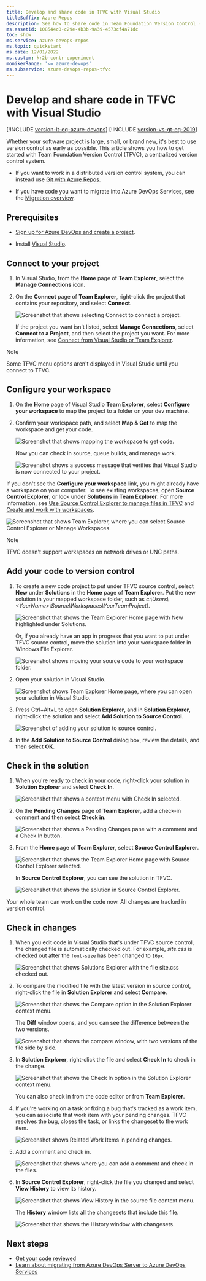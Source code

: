 ```yaml
---
title: Develop and share code in TFVC with Visual Studio
titleSuffix: Azure Repos
description: See how to share code in Team Foundation Version Control (TFVC) centralized version control by using Visual Studio.
ms.assetid: 108544c0-c29e-4b3b-9a39-4573cf4a71dc
toc: show
ms.service: azure-devops-repos
ms.topic: quickstart
ms.date: 12/01/2022
ms.custom: kr2b-contr-experiment
monikerRange: '<= azure-devops'
ms.subservice: azure-devops-repos-tfvc
---
```


# Develop and share code in TFVC with Visual Studio

[!INCLUDE [version-lt-eq-azure-devops](../../includes/version-lt-eq-azure-devops.md)]
[!INCLUDE [version-vs-gt-eq-2019](../../includes/version-vs-gt-eq-2019.md)]

Whether your software project is large, small, or brand new, it's best to use version control as early as possible. This article shows you how to get started with Team Foundation Version Control (TFVC), a centralized version control system.

- If you want to work in a distributed version control system, you can instead use [Git with Azure Repos](../../repos/git/share-your-code-in-git-vs.md).

- If you have code you want to migrate into Azure DevOps Services, see the [Migration overview](../../migrate/migration-overview.md).

## Prerequisites

- [Sign up for Azure DevOps and create a project](../../organizations/accounts/create-organization.md).

- Install [Visual Studio](https://visualstudio.microsoft.com/downloads).

## Connect to your project

1. In Visual Studio, from the **Home** page of **Team Explorer**, select the **Manage Connections** icon.

1. On the **Connect** page of **Team Explorer**, right-click the project that contains your repository, and select **Connect**.

   ![Screenshot that shows selecting Connect to connect a project.](media/share-your-code-in-tfvc-vs/connect.png)

   If the project you want isn't listed, select **Manage Connections**, select **Connect to a Project**, and then select the project you want. For more information, see [Connect from Visual Studio or Team Explorer](../../organizations/projects/connect-to-projects.md#connect-from-visual-studio-or-team-explorer).

> [!NOTE]
> Some TFVC menu options aren't displayed in Visual Studio until you connect to TFVC.

<a name="workspace"></a>
## Configure your workspace

1. On the **Home** page of Visual Studio **Team Explorer**, select **Configure your workspace** to map the project to a folder on your dev machine.

1. Confirm your workspace path, and select **Map & Get** to map the workspace and get your code.

   ![Screenshot that shows mapping the workspace to get code.](media/share-your-code-in-tfvc-vs/MapAndGet.png)

   Now you can check in source, queue builds, and manage work.

   ![Screenshot shows a success message that verifies that Visual Studio is now connected to your project.](media/share-your-code-in-tfvc-vs/MapWorkspaceSuccess.png)

If you don't see the **Configure your workspace** link, you might already have a workspace on your computer. To see existing workspaces, open **Source Control Explorer**, or look under **Solutions** in **Team Explorer**. For more information, see [Use Source Control Explorer to manage files in TFVC](./use-source-control-explorer-manage-files-under-version-control.md) and [Create and work with workspaces](./create-work-workspaces.md).

![Screenshot that shows Team Explorer, where you can select Source Control Explorer or Manage Workspaces.](media/share-your-code-in-tfvc-vs/OpenSCE_ManageWorkspaces.png)

> [!NOTE]
> TFVC doesn't support workspaces on network drives or UNC paths.

## Add your code to version control

1. To create a new code project to put under TFVC source control, select **New** under **Solutions** in the **Home** page of **Team Explorer**. Put the new solution in your mapped workspace folder, such as *c:\Users\\\<YourName>\\Source\\Workspaces\\YourTeamProject\\*.

   ![Screenshot that shows the Team Explorer Home page with New highlighted under Solutions.](media/share-your-code-in-tfvc-vs/team-explorer-new-solution.png)

   Or, if you already have an app in progress that you want to put under TFVC source control, move the solution into your workspace folder in Windows File Explorer.

   ![Screenshot shows moving your source code to your workspace folder.](media/share-your-code-in-tfvc-vs/IC689415.png)

1. Open your solution in Visual Studio.

   ![Screenshot shows Team Explorer Home page, where you can open your solution in Visual Studio.](media/share-your-code-in-tfvc-vs/open-solution-from-team-explorer-home.png)
   
1. Press Ctrl+Alt+L to open **Solution Explorer**, and in **Solution Explorer**, right-click the solution and select **Add Solution to Source Control**.

   ![Screenshot of adding your solution to source control.](media/share-your-code-in-tfvc-vs/IC682953.png)

1. In the **Add Solution to Source Control** dialog box, review the details, and then select **OK**.

## Check in the solution

1. When you're ready to [check in your code](check-your-work-team-codebase.md), right-click your solution in **Solution Explorer** and select **Check In**.

   ![Screenshot that shows a context menu with Check In selected.](media/share-your-code-in-tfvc-vs/IC682954.png)

1. On the **Pending Changes** page of **Team Explorer**, add a check-in comment and then select **Check in**.

   ![Screenshot that shows a Pending Changes pane with a comment and a Check In button.](media/share-your-code-in-tfvc-vs/IC685248.png)

1. From the **Home** page of **Team Explorer**, select **Source Control Explorer**.

   ![Screenshot that shows the Team Explorer Home page with Source Control Explorer selected.](media/share-your-code-in-tfvc-vs/IC682140.png)

   In **Source Control Explorer**, you can see the solution in TFVC.

   ![Screenshot that shows the solution in Source Control Explorer.](media/share-your-code-in-tfvc-vs/IC689416.png)

Your whole team can work on the code now. All changes are tracked in version control.

## Check in changes

1. When you edit code in Visual Studio that's under TFVC source control, the changed file is automatically checked out. For example, *site.css* is checked out after the `font-size` has been changed to `16px`.

   ![Screenshot that shows Solutions Explorer with the file site.css checked out.](media/share-your-code-in-tfvc-vs/IC682155.png)

1. To compare the modified file with the latest version in source control, right-click the file in **Solution Explorer** and select **Compare**.

   ![Screenshot that shows the Compare option in the Solution Explorer context menu.](media/share-your-code-in-tfvc-vs/IC682955.png)

   The **Diff** window opens, and you can see the difference between the two versions.

   ![Screenshot that shows the compare window, with two versions of the file side by side.](media/share-your-code-in-tfvc-vs/IC682157.png)

1. In **Solution Explorer**, right-click the file and select **Check In** to check in the change.

   ![Screenshot that shows the Check In option in the Solution Explorer context menu.](media/share-your-code-in-tfvc-vs/IC682956.png)

   You can also check in from the code editor or from **Team Explorer**.

1. If you're working on a task or fixing a bug that's tracked as a work item, you can associate that work item with your pending changes. TFVC resolves the bug, closes the task, or links the changeset to the work item.

   ![Screenshot shows Related Work Items in pending changes.](media/share-your-code-in-tfvc-vs/IC682159.png)

1. Add a comment and check in.

   ![Screenshot that shows where you can add a comment and check in the files.](media/share-your-code-in-tfvc-vs/IC685249.png)

1. In **Source Control Explorer**, right-click the file you changed and select **View History** to view its history.

   ![Screenshot that shows View History in the source file context menu.](media/share-your-code-in-tfvc-vs/IC682957.png)

   The **History** window lists all the changesets that include this file.

   ![Screenshot that shows the History window with changesets.](media/share-your-code-in-tfvc-vs/IC682163.png)

## Next steps

- [Get your code reviewed](get-code-reviewed-vs.md)
- [Learn about migrating from Azure DevOps Server to Azure DevOps Services](../../migrate/migration-overview.md)
